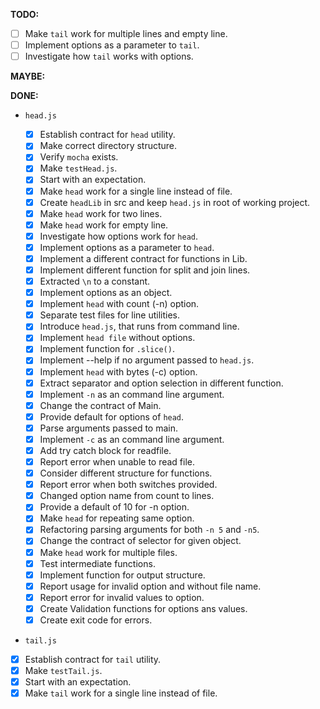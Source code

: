 __TODO:__

- [ ] Make `tail` work for multiple lines and empty line.
- [ ] Implement options as a parameter to `tail`.
- [ ] Investigate how `tail` works with options.
 
__MAYBE:__

__DONE:__

* `head.js`

  - [x] Establish contract for `head` utility.
  - [x] Make correct directory structure.
  - [x] Verify `mocha` exists.
  - [x] Make `testHead.js`.
  - [x] Start with an expectation.
  - [x] Make `head` work for a single line instead of file.
  - [x] Create `headLib` in src and keep `head.js` in root of working project.
  - [x] Make `head` work for two lines.
  - [x] Make `head` work for empty line.
  - [x] Investigate how options work for `head`.
  - [x] Implement options as a parameter to `head`.
  - [x] Implement a different contract for functions in Lib.
  - [x] Implement different function for split and join lines.
  - [x] Extracted `\n` to a constant.
  - [x] Implement options as an object.
  - [x] Implement `head` with count (-n) option.
  - [x] Separate test files for line utilities.
  - [x] Introduce `head.js`, that runs from command line. 
  - [x] Implement `head file` without options.
  - [x] Implement function for `.slice()`.
  - [x] Implement --help if no argument passed to `head.js`.
  - [x] Implement `head` with bytes (-c) option.
  - [x] Extract separator and option selection in different function.
  - [x] Implement `-n` as an command line argument.
  - [x] Change the contract of Main.
  - [x] Provide default for options of `head`.
  - [x] Parse arguments passed to main.
  - [x] Implement `-c` as an command line argument.
  - [x] Add try catch block for readfile.
  - [x] Report error when unable to read file.
  - [x] Consider different structure for functions.
  - [x] Report error when both switches provided.
  - [x] Changed option name from count to lines.
  - [x] Provide a default of 10 for -n option.
  - [x] Make `head` for repeating same option.
  - [x] Refactoring parsing arguments for both `-n 5` and `-n5`.
  - [x] Change the contract of selector for given object.
  - [x] Make `head` work for multiple files.
  - [x] Test intermediate functions.
  - [x] Implement function for output structure.
  - [x] Report usage for invalid option and without file name.
  - [x] Report error for invalid values to option.
  - [x] Create Validation functions for options ans values.
  - [x] Create exit code for errors.

* `tail.js`

- [x] Establish contract for `tail` utility.
- [x] Make `testTail.js`.
- [x] Start with an expectation.
- [x] Make `tail` work for a single line instead of file.
